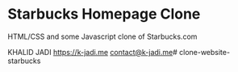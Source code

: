# Starbucks Homepage Clone

HTML/CSS and some Javascript clone of Starbucks.com


KHALID JADI
https://k-jadi.me
contact@k-jadi.me# clone-website-starbucks
